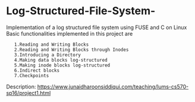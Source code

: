# Log-Structured-File-System-

Implementation of  a log structured file system using FUSE and C on Linux 
Basic functionalities implemented in this project are

       1.Reading and Writing Blocks
       2.Reading and Writing Blocks through Inodes
       3.Introducing a Directory
       4.Making data blocks log-structured
       5.Making inode blocks log-structured 
       6.Indirect blocks 
       7.Checkpoints 

Description: https://www.junaidharoonsiddiqui.com/teaching/lums-cs570-sp16/project1.html
